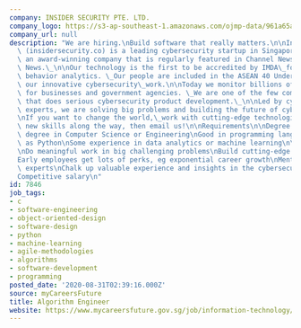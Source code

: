 ```yaml
---
company: INSIDER SECURITY PTE. LTD.
company_logo: https://s3-ap-southeast-1.amazonaws.com/ojmp-data/961a65acbb0e7462a207fd9c7104757c/insider-security.png
company_url: null
description: "We are hiring.\nBuild software that really matters.\n\nInsiderSecurity\
  \ (insidersecurity.co) is a leading cybersecurity startup in Singapore. \_We are\
  \ an award-winning company that is regularly featured in Channel NewsAsia and TODAY\
  \ News.\_\n\nOur technology is the first to be accredited by IMDA\_for cybersecurity\
  \ behavior analytics. \_Our people are included in the ASEAN 40 Under 40 List for\
  \ our innovative cybersecurity\_work.\n\nToday we monitor billions of events a month\
  \ for businesses and government agencies. \_We are one of the few companies in Singapore\
  \ that does serious cybersecurity product development.\_\n\nLed by cyber warfare\
  \ experts, we are solving big problems and building the future of cybersecurity.\n\
  \nIf you want to change the world,\_work with cutting-edge technologies\_and learn\
  \ new skills along the way, then email us!\n\nRequirements\n\nDegree / Postgraduate\
  \ degree in Computer Science or Engineering\nGood in programming languages such\
  \ as Python\nSome experience in data analytics or machine learning\n\nBenefits\n\
  \nDo meaningful work in big challenging problems\nBuild cutting-edge solutions\n\
  Early employees get lots of perks, eg exponential career growth\nMentorship by cybersecurity\
  \ experts\nChalk up valuable experience and insights in the cybersecurity industry\n\
  Competitive salary\n"
id: 7846
job_tags:
- c
- software-engineering
- object-oriented-design
- software-design
- python
- machine-learning
- agile-methodologies
- algorithms
- software-development
- programming
posted_date: '2020-08-31T02:39:16.000Z'
source: myCareersFuture
title: Algorithm Engineer
website: https://www.mycareersfuture.gov.sg/job/information-technology/algorithm-engineer-43060c412bff8c04f3d67cf145dcda3e
---
```

